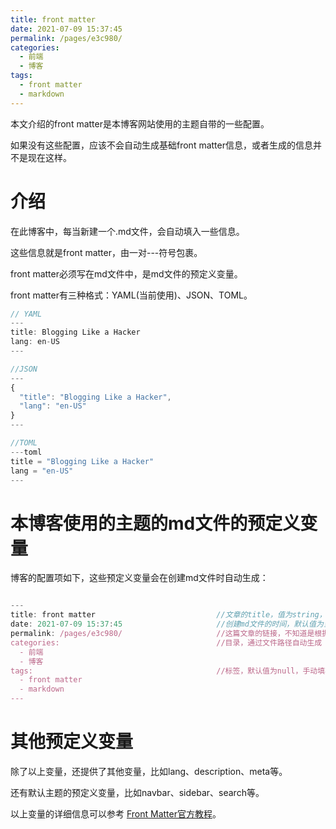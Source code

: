 ```yaml
---
title: front matter
date: 2021-07-09 15:37:45
permalink: /pages/e3c980/
categories:
  - 前端
  - 博客
tags:
  - front matter
  - markdown
---
```

本文介绍的front matter是本博客网站使用的主题自带的一些配置。

如果没有这些配置，应该不会自动生成基础front matter信息，或者生成的信息并不是现在这样。

<!-- more -->

# 介绍

在此博客中，每当新建一个.md文件，会自动填入一些信息。

这些信息就是front matter，由一对---符号包裹。

front matter必须写在md文件中，是md文件的预定义变量。

front matter有三种格式：YAML(当前使用)、JSON、TOML。

```js
// YAML
---
title: Blogging Like a Hacker
lang: en-US
---

//JSON
---
{
  "title": "Blogging Like a Hacker",
  "lang": "en-US"
}
---

//TOML
---toml
title = "Blogging Like a Hacker"
lang = "en-US"
---
```

# 本博客使用的主题的md文件的预定义变量

博客的配置项如下，这些预定义变量会在创建md文件时自动生成：

```js

---
title: front matter                           //文章的title，值为string，默认值为文件名
date: 2021-07-09 15:37:45                     //创建md文件的时间，默认值为当前系统时间
permalink: /pages/e3c980/                     //这篇文章的链接，不知道是根据什么自动生成的，可以修改。链接主要用来在别的地方展示时可以通过链接找到这篇文章
categories:                                   //目录，通过文件路径自动生成
  - 前端
  - 博客
tags:                                         //标签，默认值为null，手动填写
  - front matter
  - markdown
---

```

# 其他预定义变量

除了以上变量，还提供了其他变量，比如lang、description、meta等。

还有默认主题的预定义变量，比如navbar、sidebar、search等。

以上变量的详细信息可以参考 [Front Matter官方教程](https://vuepress.vuejs.org/zh/guide/frontmatter.html#预定义变量)。